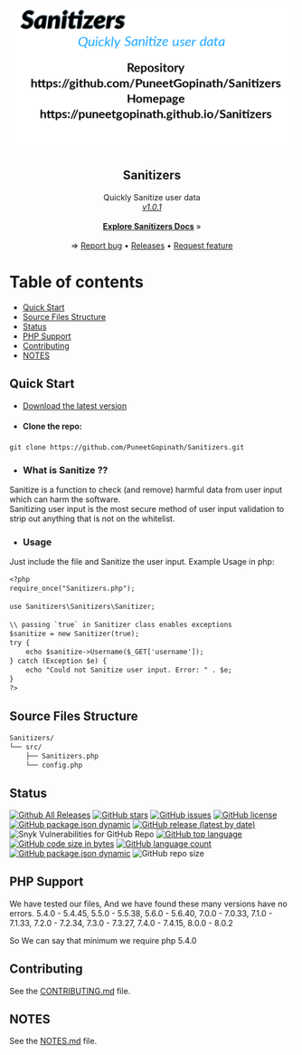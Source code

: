 <p align="center">
    <a href="https://puneetgopinath.github.io/Sanitizers"><img src="docs/images/Sanitizers-logo-transparent.png" alt="Sanitizers logo" style="width:360;height:180;"></a>
</p>

<h2 align="center">Sanitizers</h2>

<p align="center">
    Quickly Sanitize user data<br>
    <i><u>v1.0.1</u></i>
    <br><br>
    <a href="https://puneetgopinath.github.io/Sanitizers"><b>Explore Sanitizers Docs</b></a> &raquo;
    <br><br>&rArr;
    <a href="https://github.com/PuneetGopinath/Sanitizers/issues/new?template=bug_report.md">Report bug</a> • <a href="https://github.com/PuneetGopinath/Sanitizers/releases">Releases</a> • <a href="https://github.com/PuneetGopinath/Sanitizers/issues/new?template=feature_request.md">Request feature</a>
</p>

# Table of contents

 * [Quick Start](#quick-start)
 * [Source Files Structure](#files)
 * [Status](#status)
 * [PHP Support](#php)
 * [Contributing](#contribute)
 * [NOTES](#notes)

<h2><a name="quick-start">Quick Start</a></h2>

- [Download the latest version](https://github.com/PuneetGopinath/Sanitizers/archive/v1.0.1.zip)

- #### Clone the repo:
`git clone https://github.com/PuneetGopinath/Sanitizers.git`

- ### What is Sanitize ??
Sanitize is a function to check (and remove) harmful data from user input which can harm the software.<br>
Sanitizing user input is the most secure method of user input validation to strip out anything that is not on the whitelist.

- ### Usage
Just include the file and Sanitize the user input.
Example Usage in php:

```
<?php
require_once("Sanitizers.php");

use Sanitizers\Sanitizers\Sanitizer;

\\ passing `true` in Sanitizer class enables exceptions
$sanitize = new Sanitizer(true);
try {
    echo $sanitize->Username($_GET['username']);
} catch (Exception $e) {
    echo "Could not Sanitize user input. Error: " . $e;
}
?>
```

<h2><a name="files">Source Files Structure</a></h2>

```text
Sanitizers/
└── src/
    ├── Sanitizers.php
    └── config.php
```

<h2><a name="status">Status</a></h2>

[![Github All Releases](https://img.shields.io/github/downloads/PuneetGopinath/Sanitizers/total.svg)]()
[![GitHub stars](https://img.shields.io/github/stars/PuneetGopinath/Sanitizers)](https://github.com/PuneetGopinath/Sanitizers/stargazers)
[![GitHub issues](https://img.shields.io/github/issues/PuneetGopinath/Sanitizers)](https://github.com/PuneetGopinath/Sanitizers/issues)
[![GitHub license](https://img.shields.io/github/license/PuneetGopinath/Sanitizers)](https://github.com/PuneetGopinath/Sanitizers/blob/main/LICENSE)
[![GitHub package.json dynamic](https://img.shields.io/github/package-json/description/PuneetGopinath/Sanitizers)]()
[![GitHub release (latest by date)](https://img.shields.io/github/v/release/PuneetGopinath/Sanitizers)]()
![Snyk Vulnerabilities for GitHub Repo](https://img.shields.io/snyk/vulnerabilities/github/PuneetGopinath/Sanitizers)
[![GitHub top language](https://img.shields.io/github/languages/top/PuneetGopinath/Sanitizers)]()
[![GitHub code size in bytes](https://img.shields.io/github/languages/code-size/PuneetGopinath/Sanitizers)]()
[![GitHub language count](https://img.shields.io/github/languages/count/PuneetGopinath/Sanitizers)]()
[![GitHub package.json dynamic](https://img.shields.io/github/package-json/keywords/PuneetGopinath/Sanitizers)]()
![GitHub repo size](https://img.shields.io/github/repo-size/PuneetGopinath/Sanitizers)

<h2><a name="php">PHP Support</a></h2>
We have tested our files,
And we have found these many versions have no errors.
5.4.0 - 5.4.45, 5.5.0 - 5.5.38, 5.6.0 - 5.6.40, 7.0.0 - 7.0.33, 7.1.0 - 7.1.33, 7.2.0 - 7.2.34, 7.3.0 - 7.3.27, 7.4.0 - 7.4.15, 8.0.0 - 8.0.2

So We can say that minimum we require php 5.4.0

<h2><a name="contribute">Contributing</a></h2>
See the <a href="https://github.com/PuneetGopinath/Sanitizers/tree/main/.github/CONTRIBUTING.md">CONTRIBUTING.md</a> file.

<h2><a name="notes">NOTES</a></h2>

See the [NOTES.md](https://github.com/PuneetGopinath/Sanitizers/blob/main/NOTES.md) file.
